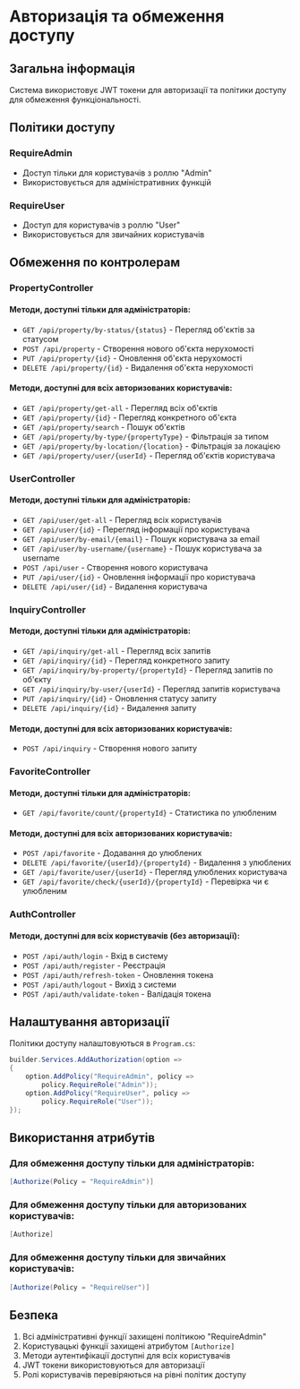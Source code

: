 # Авторизація та обмеження доступу

## Загальна інформація

Система використовує JWT токени для авторизації та політики доступу для обмеження функціональності.

## Політики доступу

### RequireAdmin

- Доступ тільки для користувачів з роллю "Admin"
- Використовується для адміністративних функцій

### RequireUser

- Доступ для користувачів з роллю "User"
- Використовується для звичайних користувачів

## Обмеження по контролерам

### PropertyController

#### Методи, доступні тільки для адміністраторів:

- `GET /api/property/by-status/{status}` - Перегляд об'єктів за статусом
- `POST /api/property` - Створення нового об'єкта нерухомості
- `PUT /api/property/{id}` - Оновлення об'єкта нерухомості
- `DELETE /api/property/{id}` - Видалення об'єкта нерухомості

#### Методи, доступні для всіх авторизованих користувачів:

- `GET /api/property/get-all` - Перегляд всіх об'єктів
- `GET /api/property/{id}` - Перегляд конкретного об'єкта
- `GET /api/property/search` - Пошук об'єктів
- `GET /api/property/by-type/{propertyType}` - Фільтрація за типом
- `GET /api/property/by-location/{location}` - Фільтрація за локацією
- `GET /api/property/user/{userId}` - Перегляд об'єктів користувача

### UserController

#### Методи, доступні тільки для адміністраторів:

- `GET /api/user/get-all` - Перегляд всіх користувачів
- `GET /api/user/{id}` - Перегляд інформації про користувача
- `GET /api/user/by-email/{email}` - Пошук користувача за email
- `GET /api/user/by-username/{username}` - Пошук користувача за username
- `POST /api/user` - Створення нового користувача
- `PUT /api/user/{id}` - Оновлення інформації про користувача
- `DELETE /api/user/{id}` - Видалення користувача

### InquiryController

#### Методи, доступні тільки для адміністраторів:

- `GET /api/inquiry/get-all` - Перегляд всіх запитів
- `GET /api/inquiry/{id}` - Перегляд конкретного запиту
- `GET /api/inquiry/by-property/{propertyId}` - Перегляд запитів по об'єкту
- `GET /api/inquiry/by-user/{userId}` - Перегляд запитів користувача
- `PUT /api/inquiry/{id}` - Оновлення статусу запиту
- `DELETE /api/inquiry/{id}` - Видалення запиту

#### Методи, доступні для всіх авторизованих користувачів:

- `POST /api/inquiry` - Створення нового запиту

### FavoriteController

#### Методи, доступні тільки для адміністраторів:

- `GET /api/favorite/count/{propertyId}` - Статистика по улюбленим

#### Методи, доступні для всіх авторизованих користувачів:

- `POST /api/favorite` - Додавання до улюблених
- `DELETE /api/favorite/{userId}/{propertyId}` - Видалення з улюблених
- `GET /api/favorite/user/{userId}` - Перегляд улюблених користувача
- `GET /api/favorite/check/{userId}/{propertyId}` - Перевірка чи є улюбленим

### AuthController

#### Методи, доступні для всіх користувачів (без авторизації):

- `POST /api/auth/login` - Вхід в систему
- `POST /api/auth/register` - Реєстрація
- `POST /api/auth/refresh-token` - Оновлення токена
- `POST /api/auth/logout` - Вихід з системи
- `POST /api/auth/validate-token` - Валідація токена

## Налаштування авторизації

Політики доступу налаштовуються в `Program.cs`:

```csharp
builder.Services.AddAuthorization(option =>
{
    option.AddPolicy("RequireAdmin", policy =>
        policy.RequireRole("Admin"));
    option.AddPolicy("RequireUser", policy =>
        policy.RequireRole("User"));
});
```

## Використання атрибутів

### Для обмеження доступу тільки для адміністраторів:

```csharp
[Authorize(Policy = "RequireAdmin")]
```

### Для обмеження доступу тільки для авторизованих користувачів:

```csharp
[Authorize]
```

### Для обмеження доступу тільки для звичайних користувачів:

```csharp
[Authorize(Policy = "RequireUser")]
```

## Безпека

1. Всі адміністративні функції захищені політикою "RequireAdmin"
2. Користувацькі функції захищені атрибутом `[Authorize]`
3. Методи аутентифікації доступні для всіх користувачів
4. JWT токени використовуються для авторизації
5. Ролі користувачів перевіряються на рівні політик доступу
